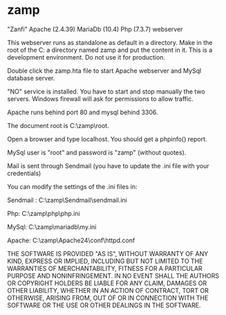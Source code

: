 # zamp
"Zanfi" Apache (2.4.39) MariaDb (10.4) Php (7.3.7) webserver

This webserver runs as standalone as default in a directory. Make in the root of the C: a directory named zamp and put the content in it. This is a development environment. Do not use it for production.

Double click the zamp.hta file to start Apache webserver and MySql database server.

"NO" service is installed. You have to start and stop manually the two servers. Windows firewall will ask for permissions to allow traffic.

Apache runs behind port 80 and mysql behind 3306.

The document root is C:\zamp\root.

Open a browser and type localhost. You should get a phpinfo() report.

MySql user is "root" and password is "zamp" (without quotes).

Mail is sent through Sendmail (you have to update the .ini file with your credentials)

You can modify the settings of the .ini files in:

Sendmail : C:\zamp\Sendmail\sendmail.ini

Php: C:\zamp\php\php.ini

MySql: C:\zamp\mariadb\my.ini

Apache: C:\zamp\Apache24\conf\httpd.conf

THE SOFTWARE IS PROVIDED "AS IS", WITHOUT WARRANTY OF ANY KIND, EXPRESS OR IMPLIED, INCLUDING BUT NOT LIMITED TO THE WARRANTIES OF MERCHANTABILITY, FITNESS FOR A PARTICULAR PURPOSE AND NONINFRINGEMENT. IN NO EVENT SHALL THE AUTHORS OR COPYRIGHT HOLDERS BE LIABLE FOR ANY CLAIM, DAMAGES OR OTHER LIABILITY, WHETHER IN AN ACTION OF CONTRACT, TORT OR OTHERWISE, ARISING FROM, OUT OF OR IN CONNECTION WITH THE SOFTWARE OR THE USE OR OTHER DEALINGS IN THE SOFTWARE.
